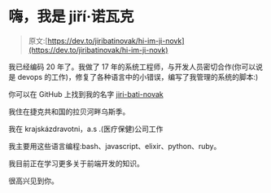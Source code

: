 # 嗨，我是 jiří·诺瓦克

> 原文:[https://dev.to/jiribatinovak/hi-im-ji-novk](https://dev.to/jiribatinovak/hi-im-ji-novk)

我已经编码 20 年了。我做了 17 年的系统工程师，与开发人员密切合作(你可以说是 devops 的工作)，修复了各种语言中的小错误，编写了我管理的系统的脚本:)

你可以在 GitHub 上找到我的名字 [jiri-bati-novak](https://github.com/jiri-bati-novak)

我住在捷克共和国的拉贝河畔乌斯季。

我在 krajskázdravotni，a.s .(医疗保健)公司工作

我主要用这些语言编程:bash、javascript、elixir、python、ruby。

我目前正在学习更多关于前端开发的知识。

很高兴见到你。